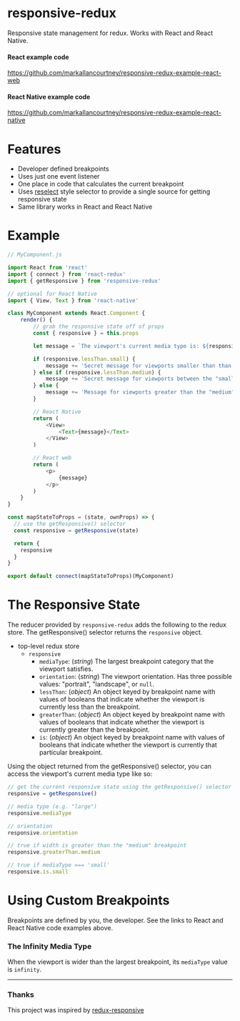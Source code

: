 # responsive-redux
Responsive state management for redux. Works with React and React Native.

#### React example code
<a href="https://github.com/markallancourtney/responsive-redux-example-react-web" target="_blank">
    https://github.com/markallancourtney/responsive-redux-example-react-web
</a>

#### React Native example code
<a href="https://github.com/markallancourtney/responsive-redux-example-react-native" target="_blank">
    https://github.com/markallancourtney/responsive-redux-example-react-native
</a>


# Features
- Developer defined breakpoints
- Uses just one event listener
- One place in code that calculates the current breakpoint
- Uses [reselect](https://github.com/reduxjs/reselect) style selector to provide a single source for getting responsive state
- Same library works in React and React Native

# Example

```js
// MyComponent.js

import React from 'react'
import { connect } from 'react-redux'
import { getResponsive } from 'responsive-redux'

// optional for React Native
import { View, Text } from 'react-native'

class MyComponent extends React.Component {
    render() {
        // grab the responsive state off of props
        const { responsive } = this.props

        let message = `The viewport's current media type is: ${responsive.mediaType}. `

        if (responsive.lessThan.small) {
            message += 'Secret message for viewports smaller than than the "small" breakpoint!'
        } else if (responsive.lessThan.medium) {
            message += 'Secret message for viewports between the "small" and "medium" breakpoints!'
        } else {
            message += 'Message for viewports greater than the "medium" breakpoint.'
        }

        // React Native
        return (
            <View>
                <Text>{message}</Text>
            </View>
        )

        // React web
        return (
            <p>
                {message}
            </p>
        )
    }
}

const mapStateToProps = (state, ownProps) => {
  // use the getResponsive() selector
  const responsive = getResponsive(state)

  return {
    responsive
  }
}

export default connect(mapStateToProps)(MyComponent)

```

# The Responsive State

The reducer provided by `responsive-redux` adds the following to the redux store.
The getResponsive() selector returns the `responsive` object.

- top-level redux store
    - `responsive`
        - `mediaType`: (*string*) The largest breakpoint category that the viewport satisfies.
        - `orientation`: (*string*) The viewport orientation. Has three possible values: "portrait", "landscape", or `null`.
        - `lessThan`: (*object*) An object keyed by breakpoint name with values of booleans that indicate whether the viewport is currently less than the breakpoint.
        - `greaterThan`: (*object*) An object keyed by breakpoint name with values of booleans that indicate whether the viewport is currently greater than the breakpoint.
        - `is`: (*object*) An object keyed by breakpoint name with values of booleans that indicate whether the viewport is currently that particular breakpoint.

Using the object returned from the getResponsive() selector, you can access the viewport's current media type like so:

```js
// get the current responsive state using the getResponsive() selector
responsive = getResponsive()

// media type (e.g. "large")
responsive.mediaType

// orientation
responsive.orientation

// true if width is greater than the "medium" breakpoint
responsive.greaterThan.medium

// true if mediaType === 'small'
responsive.is.small

```


# Using Custom Breakpoints

Breakpoints are defined by you, the developer. See the links to React and React Native code examples above.


### The Infinity Media Type

When the viewport is wider than the largest breakpoint, its `mediaType` value is `infinity`.

---

### Thanks

This project was inspired by <a href="https://github.com/AlecAivazis/redux-responsive" target="_blank">redux-responsive</a>
